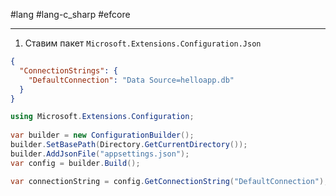 #lang #lang-c_sharp #efcore

---
1. Ставим пакет `Microsoft.Extensions.Configuration.Json`

```json
{
  "ConnectionStrings": {
    "DefaultConnection": "Data Source=helloapp.db"
  }
}
```

```csharp
using Microsoft.Extensions.Configuration;
 
var builder = new ConfigurationBuilder();
builder.SetBasePath(Directory.GetCurrentDirectory());
builder.AddJsonFile("appsettings.json");
var config = builder.Build();

var connectionString = config.GetConnectionString("DefaultConnection"); // получаем строку подключения
```